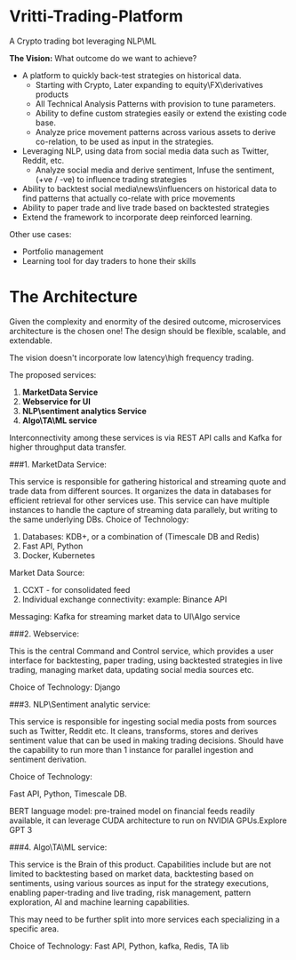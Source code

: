 # Vritti-Trading-Platform
A Crypto trading bot leveraging NLP\ML

**The Vision:** What outcome do we want to achieve?

+ A platform to quickly back-test strategies on historical data.
  + Starting with Crypto, Later expanding  to equity\FX\derivatives products
  + All Technical Analysis Patterns with provision to tune parameters.
  + Ability to define custom strategies easily or extend the existing code base.
  + Analyze price movement patterns across various assets to derive co-relation, to be used as input in the strategies. 
+ Leveraging NLP, using data from social media data such as Twitter, Reddit, etc.
  + Analyze social media and derive sentiment, Infuse the sentiment, (+ve / -ve) to influence trading strategies
+ Ability to backtest social media\news\influencers on historical data to find patterns that actually co-relate with price movements
+ Ability to paper trade and live trade based on backtested strategies
+ Extend the framework to incorporate deep reinforced learning. 

Other use cases:
+ Portfolio management 
+ Learning tool for day traders to hone their skills


The Architecture
================

Given the complexity and enormity of the desired outcome, microservices architecture is the chosen one!
The design should be flexible, scalable, and extendable.

The vision doesn't incorporate low latency\high frequency trading.

The proposed services:

1. **MarketData Service**
2. **Webservice for UI**
3. **NLP\\sentiment analytics Service**
4. **Algo\\TA\\ML service**
    

 Interconnectivity among these services is via REST API calls and Kafka for higher throughput data transfer.

###1.  MarketData Service:
    
This service is responsible for gathering historical and streaming quote and trade data from different sources. It organizes the data in databases for efficient retrieval for other services use. This service can have multiple instances to handle the capture of streaming data parallely, but writing to the same underlying DBs.
Choice of Technology:

1.  Databases: KDB+, or a combination of (Timescale DB and Redis)
2.  Fast API, Python
3.  Docker, Kubernetes
    

Market Data Source:
1.  CCXT - for consolidated feed 
2.  Individual exchange connectivity: example: Binance API
    

Messaging:
Kafka for streaming market data to UI\\Algo service

###2\. Webservice:

This is the central Command and Control service, which provides a user interface for backtesting, paper trading, using backtested strategies in live trading, managing market data, updating social media sources etc.

Choice of Technology: Django

###3\. NLP\\Sentiment analytic service:

This service is responsible for ingesting social media posts from sources such as Twitter, Reddit etc. It cleans, transforms, stores and derives sentiment value that can be used in making trading decisions. Should have the capability to run more than 1 instance for parallel ingestion and sentiment derivation.

Choice of Technology:

Fast API, Python, Timescale DB.

BERT language model: pre-trained model on financial feeds readily available, it can leverage CUDA architecture to run on NVIDIA GPUs.Explore GPT 3

###4\. Algo\\TA\\ML service:

This service is the Brain of this product. Capabilities include but are not limited to backtesting based on market data, backtesting based on sentiments, using various sources as input for the strategy executions, enabling paper-trading and live trading, risk management, pattern exploration, AI and machine learning capabilities.

This may need to be further split into more services each specializing in a specific area.

Choice of Technology: 
Fast API, Python, kafka, Redis, TA lib